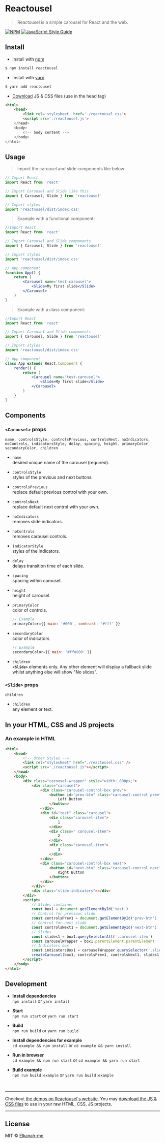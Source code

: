 # Reactousel

> Reactousel is a simple carousel for React and the web.

[![NPM](https://img.shields.io/npm/v/reactousel.svg)](https://www.npmjs.com/package/reactousel) [![JavaScript Style Guide](https://img.shields.io/badge/code_style-standard-brightgreen.svg)](https://standardjs.com)

## Install

-   Install with [npm](https://npmjs.com)<br />

```bash
$ npm install reactousel
```

-   Install with [yarn](https://yarnpkg.com)<br />

```bash
$ yarn add reactousel
```

-   [Download](https://reactousel.web.app) JS & CSS files (use in the head tag)

```html
<html>
    <head>
        <link rel='stylesheet' href='./reactousel.css'>
        <script src='./reactousel.js'>
    </head>
    <body>
        <!-- body content -->
    </body>
</html>
```

## Usage

> Import the carousel and slide components like below:<br/>

```jsx
// Import React
import React from 'react'

// Import Carousel and Slide like this
import { Carousel, Slide } from 'reactousel'

// Import styles
import 'reactousel/dist/index.css'
```

> Example with a functional component:

```jsx
//Import React
import React from 'react'

// Import Carousel and Slide components
import { Carousel, Slide } from 'reactousel'

// Import styles
import 'reactousel/dist/index.css'

// App component
function App() {
	return (
		<Carousel name='test-carousel'>
			<Slide>My first slide</Slide>
		</Carousel>
	)
}
```

> Example with a class component:

```jsx
//Import React
import React from 'react'

// Import Carousel and Slide components
import { Carousel, Slide } from 'reactousel'

// Import styles
import 'reactousel/dist/index.css'

// App component
class App extends React.Component {
	render() {
		return (
			<Carousel name='test-carousel'>
				<Slide>My first slide</Slide>
			</Carousel>
		)
	}
}
```

## Components

### `<Carousel>` props

`name, controlsStyle, controlsPrevious, controlsNext, noIndicators, noControls, indicatorsStyle, delay, spacing, height, primaryColor, secondaryColor, children`

-   `name`<br />
    desired unique name of the carousel (required).

-   `controlsStyle`<br />
    styles of the previous and next buttons.

-   `controlsPrevious`<br />
    replace default previous control with your own.

-   `controlsNext`<br />
    replace default next control with your own.

-   `noIndicators`<br />
    removes slide indicators.

-   `noControls`<br />
    removes carousel controls.

-   `indicatorStyle`<br />
    styles of the indicators.

-   `delay`<br />
    delays transition time of each slide.

-   `spacing`<br />
    spacing within carousel.

-   `height`<br />
    height of carousel.

-   `primaryColor`<br />
    color of controls.<br />

    ```javascript
    // Example
    primaryColor={{ main: '#000', contrast: '#fff' }}
    ```

-   `secondaryColor`<br />
    color of indicators.<br />

    ```javascript
    // Example
    secondaryColor={{ main: '#ffa000' }}
    ```

-   `children`<br />
    **`<Slide>`** elements only. Any other element will display a fallback slide whilst anything else will show "No slides".

### `<Slide>` props

`children`

-   `children`<br/>
    any element or text.

## In your HTML, CSS and JS projects

### An example in HTML

```html
<html>
	<head>
		<!-- Other Styles -->
		<link rel="stylesheet" href="./reactousel.css" />
		<script src="./reactousel.js"></script>
	</head>
	<body>
		<div class="carousel-wrapper" style="width: 800px;">
			<div class="carousel">
				<div class="carousel-control-box prev">
					<button id="prev-btn" class="carousel-control prev">
						Left Button
					</button>
				</div>
				<div id="test" class="carousel">
					<div class="carousel-item">
						1
					</div>
					<div class=" carousel-item">
						2
					</div>
					<div class="carousel-item">
						3
					</div>
				</div>
				<div class="carousel-control-box next">
					<button id="next-btn" class="carousel-control next">
						Right Button
					</button>
				</div>
			</div>
			<div class="slide-indicators"></div>
		</div>
		<script>
			// Slides container
			const box1 = document.getElementById('test')
			// Control for previous slide
			const controlsPrev1 = document.getElementById('prev-btn')
			// Control for next slide
			const controlsNext1 = document.getElementById('next-btn')
			// Slides
			const slides1 = box1.querySelectorAll('.carousel-item')
			const carouselWrapper = box1.parentElement.parentElement
			// Indicators box
			const indicatorsBox1 = carouselWrapper.querySelector('.slide-indicators')
			createCarousel(box1, controlsPrev1, controlsNext1, slides1, indicatorsBox1)
		</script>
	</body>
</html>
```

## Development

-   **Install dependencies**<br />
    `npm install` or `yarn install`

-   **Start**<br />
    `npm run start` or `yarn run start`

-   **Build**<br />
    `npm run build` or `yarn run build`

-   **Install dependencies for example**<br />
    `cd example && npm install` or `cd example && yarn install`

-   **Run in browser**<br />
    `cd example && npm run start` or `cd example && yarn run start`

-   **Build example**<br />
    `npm run build:example` or `yarn run build:example`

<br /><hr />

Checkout [the demos on Reactousel's website](https://reactousel.web.app/demos). You may [download the JS & CSS files](https://reactousel.web.app/download) to use in your raw HTML, CSS, JS projects.

<hr />

## License

MIT © [Elkanah-me](https://github.com/Elkanah-me)

